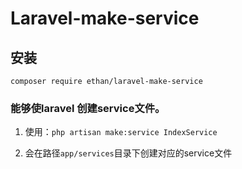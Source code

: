 # Laravel-make-service


## 安装

`composer require ethan/laravel-make-service`

### 能够使laravel 创建service文件。


1. 使用：`php artisan make:service IndexService`

2. 会在路径`app/services`目录下创建对应的service文件

